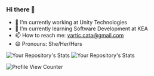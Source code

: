 ### Hi there 👋
- 🔭 I’m currently working at Unity Technologies
- 🌱 I’m currently learning Software Development at KEA
- 📫 How to reach me: vartic.cata@gmail.com
- 😄 Pronouns: She/Her/Hers

![Your Repository's Stats](https://github-readme-stats.vercel.app/api?username=varticcata&show_icons=true)
![Your Repository's Stats](https://github-readme-stats.vercel.app/api/top-langs/?username=varticcata&theme=blue-green)

![Profile View Counter](https://komarev.com/ghpvc/?username=varticcata)





<!--
**varticcata/varticcata** is a ✨ _special_ ✨ repository because its `README.md` (this file) appears on your GitHub profile.

Here are some ideas to get you started:

- 🔭 I’m currently working at Unity Technologies
- 🌱 I’m currently learning Software Development at KEA
- 📫 How to reach me: ...
- 😄 Pronouns: She/Her/Hers
- ⚡ Fun fact: 
-->

